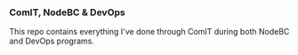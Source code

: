 ### ComIT, NodeBC & DevOps

This repo contains everything I've done through ComIT during both NodeBC and DevOps programs.